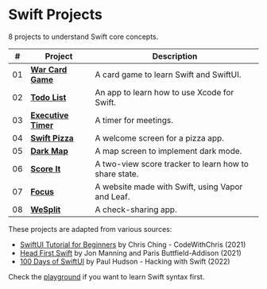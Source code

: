 # Swift Projects

8 projects to understand Swift core concepts.

| #   | Project                                              | Description                                           |
| --- | ---------------------------------------------------- | ----------------------------------------------------- |
| 01  | [**War Card Game**](/01-war-card-game/README.md)     | A card game to learn Swift and SwiftUI.               |
| 02  | [**Todo List**](/02-todo-list/README.md)             | An app to learn how to use Xcode for Swift.           |
| 03  | [**Executive Timer**](/03-executive-timer/README.md) | A timer for meetings.                                 |
| 04  | [**Swift Pizza**](/04-swift-pizza/README.md)         | A welcome screen for a pizza app.                     |
| 05  | [**Dark Map**](/05-dark-map/README.md)               | A map screen to implement dark mode.                  |
| 06  | [**Score It**](/06-score-it/README.md)               | A two-view score tracker to learn how to share state. |
| 07  | [**Focus**](/07-focus/README.md)                     | A website made with Swift, using Vapor and Leaf.      |
| 08  | [**WeSplit**](/08-wesplit/README.md)                 | A check-sharing app.                                  |

These projects are adapted from various sources:

- [SwiftUI Tutorial for Beginners](https://www.youtube.com/watch?v=F2ojC6TNwws) by Chris Ching - CodeWithChris (2021)
- [Head First Swift](https://www.amazon.com/Head-First-Swift-Anthony-Gray/dp/1491922850) by Jon Manning and Paris Buttfield-Addison (2021)
- [100 Days of SwiftUI](https://www.hackingwithswift.com/100/swiftui) by Paul Hudson - Hacking with Swift (2022)

Check the [playground](/playground) if you want to learn Swift syntax first.
